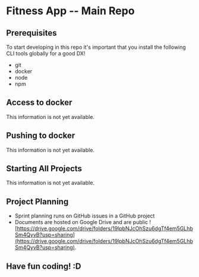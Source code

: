 # Fitness App -- Main Repo

## Prerequisites

To start developing in this repo it's important that you install the following CLI tools globally for a good DX!

- git
- docker
- node
- npm

## Access to docker

This information is not yet available.

## Pushing to docker

This information is not yet available.

## Starting All Projects

This information is not yet available.

## Project Planning

- Sprint planning runs on GitHub issues in a GitHub project
- Documents are hosted on Google Drive and are public ![https://drive.google.com/drive/folders/19lpbNJcOhSzu6dgTf4em5GLhbSm4QyvB?usp=sharing](https://drive.google.com/drive/folders/19lpbNJcOhSzu6dgTf4em5GLhbSm4QyvB?usp=sharing).

## Have fun coding! :D
